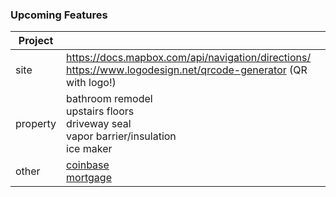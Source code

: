 
### Upcoming Features

|Project||
|-|-|
|site|https://docs.mapbox.com/api/navigation/directions/<br/>https://www.logodesign.net/qrcode-generator (QR with logo!)|
|property|bathroom remodel<br/>upstairs floors<br/>driveway seal<br/>vapor barrier/insulation<br/>ice maker|
|other|[coinbase](https://www.coinbase.com)<br/>[mortgage](loandepot.com)|
